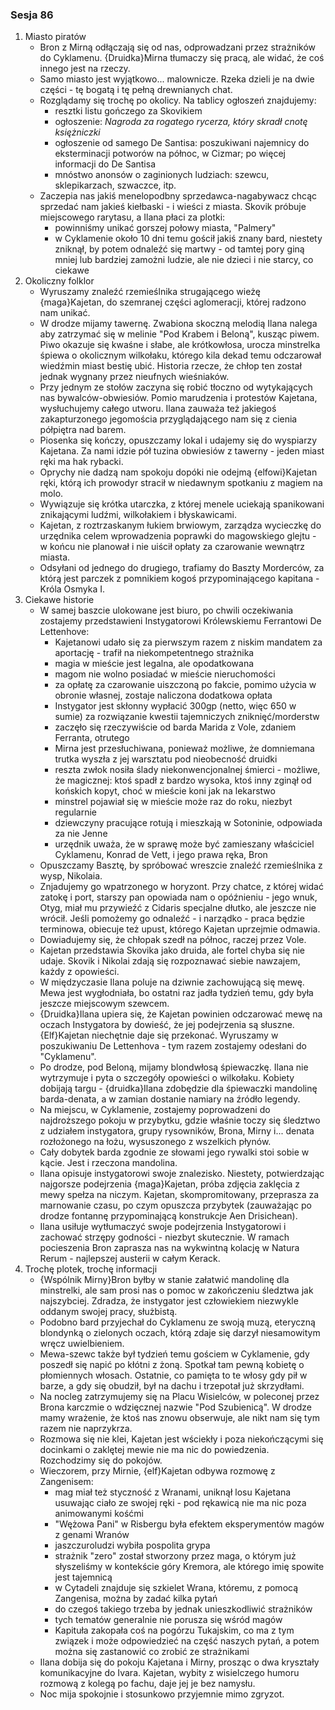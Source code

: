 ### Sesja 86
1. Miasto piratów
    - Bron z Mirną odłączają się od nas, odprowadzani przez strażników do Cyklamenu. {Druidka}Mirna tłumaczy się pracą, ale widać, że coś innego jest na rzeczy.
    - Samo miasto jest wyjątkowo... malownicze. Rzeka dzieli je na dwie części - tę bogatą i tę pełną drewnianych chat.
    * Rozglądamy się trochę po okolicy. Na tablicy ogłoszeń znajdujemy:
        - resztki listu gończego za Skovikiem
        * ogłoszenie: _Nagroda za rogatego rycerza, który skradł cnotę księżniczki_
        * ogłoszenie od samego De Santisa: poszukiwani najemnicy do eksterminacji potworów na północ, w Cizmar; po więcej informacji do De Santisa
        * mnóstwo anonsów o zaginionych ludziach: szewcu, sklepikarzach, szwaczce, itp.
    * Zaczepia nas jakiś menelopodbny sprzedawca-nagabywacz chcąc sprzedać nam jakieś kiełbaski - i wieści z miasta. Skovik próbuje miejscowego rarytasu, a Ilana płaci za plotki:
        * powinniśmy unikać gorszej połowy miasta, "Palmery"
        * w Cyklamenie około 10 dni temu gościł jakiś znany bard, niestety zniknął, by potem odnaleźć się martwy - od tamtej pory giną mniej lub bardziej zamożni ludzie, ale nie dzieci i nie starcy, co ciekawe
2. Okoliczny folklor
    * Wyruszamy znaleźć rzemieślnika strugającego wieżę {maga}Kajetan, do szemranej części aglomeracji, której radzono nam unikać.
    * W drodze mijamy tawernę. Zwabiona skoczną melodią Ilana nalega aby zatrzymać się w melinie "Pod Krabem i Beloną", kusząc piwem. Piwo okazuje się kwaśne i słabe, ale krótkowłosa, urocza minstrelka śpiewa o okolicznym wilkołaku, którego kila dekad temu odczarował wiedźmin miast bestię ubić. Historia rzecze, że chłop ten został jednak wygnany przez nieufnych wieśniaków.
    * Przy jednym ze stołów zaczyna się robić tłoczno od wytykających nas bywalców-obwiesiów. Pomio marudzenia i protestów Kajetana, wysłuchujemy całego utworu. Ilana zauważa też jakiegoś zakapturzonego jegomościa przyglądającego nam się z cienia półpiętra nad barem.
    * Piosenka się kończy, opuszczamy lokal i udajemy się do wyspiarzy Kajetana. Za nami idzie pół tuzina obwiesiów z tawerny - jeden miast ręki ma hak rybacki.
    * Oprychy nie dadzą nam spokoju dopóki nie odejmą {elfowi}Kajetan ręki, którą ich prowodyr stracił w niedawnym spotkaniu z magiem na molo.
    * Wywiązuje się krótka utarczka, z której menele uciekają spanikowani znikającymi ludźmi, wilkołakiem i błyskawicami.
    * Kajetan, z roztrzaskanym łukiem brwiowym, zarządza wycieczkę do urzędnika celem wprowadzenia poprawki do magowskiego glejtu - w końcu nie planował i nie uiścił opłaty za czarowanie wewnątrz miasta.
    * Odsyłani od jednego do drugiego, trafiamy do Baszty Morderców, za którą jest parczek z pomnikiem kogoś przypominającego kapitana - Króla Osmyka I.
3. Ciekawe historie
    * W samej baszcie ulokowane jest biuro, po chwili oczekiwania zostajemy przedstawieni Instygatorowi Królewskiemu Ferrantowi De Lettenhove:
        * Kajetanowi udało się za pierwszym razem z niskim mandatem za aportację - trafił na niekompetentnego strażnika
        * magia w mieście jest legalna, ale opodatkowana
        * magom nie wolno posiadać w mieście nieruchomości
        * za opłatę za czarowanie uiszczoną po fakcie, pomimo użycia w obronie własnej, zostaje naliczona dodatkowa opłata
        * Instygator jest skłonny wypłacić 300gp (netto, więc 650 w sumie) za rozwiązanie kwestii tajemniczych zniknięć/morderstw
        * zaczęło się rzeczywiście od barda Marida z Vole, zdaniem Ferranta, otrutego
        * Mirna jest przesłuchiwana, ponieważ możliwe, że domniemana trutka wyszła z jej warsztatu pod nieobecność druidki
        * reszta zwłok nosiła ślady niekonwencjonalnej śmierci - możliwe, że magicznej: ktoś spadł z bardzo wysoka, ktoś inny zginął od końskich kopyt, choć w mieście koni jak na lekarstwo
        * minstrel pojawiał się w mieście może raz do roku, niezbyt regularnie
        * dziewczyny pracujące rotują i mieszkają w Sotoninie, odpowiada za nie Jenne
        * urzędnik uważa, że w sprawę może być zamieszany właściciel Cyklamenu, Konrad de Vett, i jego prawa ręka, Bron
    * Opuszczamy Basztę, by spróbować wreszcie znaleźć rzemieślnika z wysp, Nikolaia.
    * Znjadujemy go wpatrzonego w horyzont. Przy chatce, z której widać zatokę i port, starszy pan opowiada nam o opóźnieniu - jego wnuk, Otyg, miał mu przywieźć z Cidaris specjalne dłutko, ale jeszcze nie wrócił. Jeśli pomożemy go odnaleźć - i narządko - praca będzie terminowa, obiecuje też upust, którego Kajetan uprzejmie odmawia.
    * Dowiadujemy się, że chłopak szedł na północ, raczej przez Vole.
    * Kajetan przedstawia Skovika jako druida, ale fortel chyba się nie udaje. Skovik i Nikolai zdają się rozpoznawać siebie nawzajem, każdy z opowieści.
    * W międzyczasie Ilana poluje na dziwnie zachowującą się mewę. Mewa jest wygłodniała, bo ostatni raz jadła tydzień temu, gdy była jeszcze miejscowym szewcem. 
    * {Druidka}Ilana upiera się, że Kajetan powinien odczarować mewę na oczach Instygatora by dowieść, że jej podejrzenia są słuszne. {Elf}Kajetan niechętnie daje się przekonać. Wyruszamy w poszukiwaniu De Lettenhova - tym razem zostajemy odesłani do "Cyklamenu".
    * Po drodze, pod Beloną, mijamy blondwłosą śpiewaczkę. Ilana nie wytrzymuje i pyta o szczegóły opowieści o wilkołaku. Kobiety dobijają targu - {druidka}Ilana zdobędzie dla śpiewaczki mandolinę barda-denata, a w zamian dostanie namiary na źródło legendy.
    * Na miejscu, w Cyklamenie, zostajemy poprowadzeni do najdroższego pokoju w przybytku, gdzie właśnie toczy się śledztwo z udziałem instygatora, grupy rysowników, Brona, Mirny i... denata rozłożonego na łożu, wysuszonego z wszelkich płynów.
    * Cały dobytek barda zgodnie ze słowami jego rywalki stoi sobie w kącie. Jest i rzeczona mandolina.
    * Ilana opisuje instygatorowi swoje znalezisko. Niestety, potwierdzając najgorsze podejrzenia {maga}Kajetan, próba zdjęcia zaklęcia z mewy spełza na niczym. Kajetan, skompromitowany, przeprasza za marnowanie czasu, po czym opuszcza przybytek (zauważając po drodze fontannę przypominającą konstrukcje Aen Drisichean).
    * Ilana usiłuje wytłumaczyć swoje podejrzenia Instygatorowi i zachować strzępy godności - niezbyt skutecznie. W ramach pocieszenia Bron zaprasza nas na wykwintną kolację w Natura Rerum - najlepszej austerii w całym Kerack.
4. Trochę plotek, trochę informacji
    * {Wspólnik Mirny}Bron byłby w stanie załatwić mandolinę dla minstrelki, ale sam prosi nas o pomoc w zakończeniu śledztwa jak najszybciej. Zdradza, że instygator jest człowiekiem niezwykle oddanym swojej pracy, służbistą.
    * Podobno bard przyjechał do Cyklamenu ze swoją muzą, eteryczną blondynką o zielonych oczach, którą zdaje się darzył niesamowitym wręcz uwielbieniem.
    * Mewa-szewc także był tydzień temu gościem w Cyklamenie, gdy poszedł się napić po kłótni z żoną. Spotkał tam pewną kobietę o płomiennych włosach. Ostatnie, co pamięta to te włosy gdy pił w barze, a gdy się obudził, był na dachu i trzepotał już skrzydłami.
    * Na nocleg zatrzymujemy się na Placu Wisielców, w poleconej przez Brona karczmie o wdzięcznej nazwie "Pod Szubienicą". W drodze mamy wrażenie, że ktoś nas znowu obserwuje, ale nikt nam się tym razem nie naprzykrza.
    * Rozmowa się nie klei, Kajetan jest wściekły i poza niekończącymi się docinkami o zaklętej mewie nie ma nic do powiedzenia. Rozchodzimy się do pokojów.
    * Wieczorem, przy Mirnie, {elf}Kajetan odbywa rozmowę z Zangenisem:
        * mag miał też styczność z Wranami, uniknął losu Kajetana usuwając ciało ze swojej ręki - pod rękawicą nie ma nic poza animowanymi kośćmi
        * "Wężowa Pani" w Risbergu była efektem eksperymentów magów z genami Wranów
        * jaszczuroludzi wybiła pospolita grypa
        * strażnik "zero" został stworzony przez maga, o którym już słyszeliśmy w kontekście góry Kremora, ale którego imię spowite jest tajemnicą
        * w Cytadeli znajduje się szkielet Wrana, któremu, z pomocą Zangenisa, można by zadać kilka pytań
        * do czegoś takiego trzeba by jednak unieszkodliwić strażników
        * tych tematów generalnie nie porusza się wśród magów
        * Kapituła zakopała coś na pogórzu Tukajskim, co ma z tym związek i może odpowiedzieć na część naszych pytań, a potem można się zastanowić co zrobić ze strażnikami
    * Ilana dobija się do pokoju Kajetana i Mirny, prosząc o dwa kryształy komunikacyjne do Ivara. Kajetan, wybity z wisielczego humoru rozmową z kolegą po fachu, daje jej je bez namysłu.
    * Noc mija spokojnie i stosunkowo przyjemnie mimo zgryzot.
    
